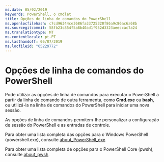 ```yaml
---
ms.date: 05/02/2019
keywords: PowerShell, o cmdlet
title: Opções de linha de comandos do PowerShell
ms.openlocfilehash: c7cd96344ce3686fa33725320f86a9c86ac6a68b
ms.sourcegitcommit: 58fb23c854f5a8b40ad1f952d3323aeeccac7a24
ms.translationtype: MT
ms.contentlocale: pt-PT
ms.lasthandoff: 05/07/2019
ms.locfileid: "65229772"
---
```

# <a name="powershell-command-line-options"></a>Opções de linha de comandos do PowerShell

Pode utilizar as opções de linha de comandos para executar o PowerShell a partir da linha de comando de outra ferramenta, como **Cmd.exe** ou **bash**, ou utilizá-la na linha de comandos do PowerShell para iniciar uma nova sessão.

As opções de linha de comandos permitem-lhe personalizar a configuração de sessão do PowerShell e as entradas de controle.

Para obter uma lista completa das opções para o Windows PowerShell (powershell.exe), consulte [about_PowerShell_exe](/powershell/module/Microsoft.PowerShell.Core/About/about_PowerShell_exe).

Para obter uma lista completa de opções para o PowerShell Core (pwsh), consulte [about_pwsh](/powershell/module/Microsoft.PowerShell.Core/About/about_pwsh).